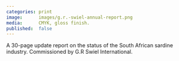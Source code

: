 ```yaml
---
categories: print
image:      images/g.r.-swiel-annual-report.png
media:      CMYK, gloss finish.
published:  false
---
```

A 30-page update report on the status of the South African sardine industry.
Commissioned by G.R Swiel International.
